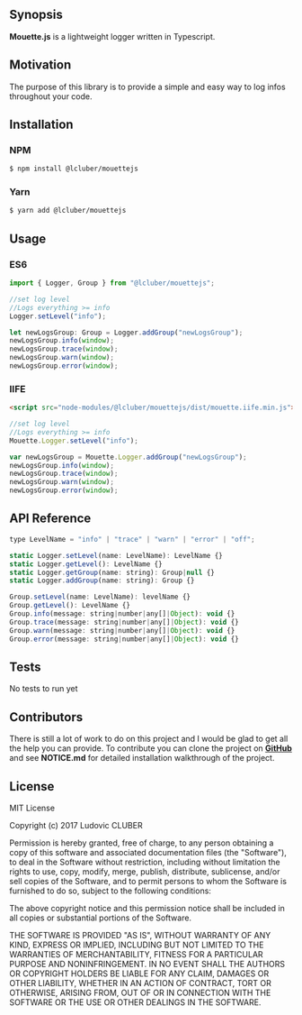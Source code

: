 ## Synopsis

**Mouette.js** is a lightweight logger written in Typescript.

## Motivation

The purpose of this library is to provide a simple and easy way to log infos throughout your code.

## Installation

### NPM

```bash
$ npm install @lcluber/mouettejs
```

### Yarn

```bash
$ yarn add @lcluber/mouettejs
```

## Usage

### ES6

```javascript
import { Logger, Group } from "@lcluber/mouettejs";

//set log level
//Logs everything >= info
Logger.setLevel("info");

let newLogsGroup: Group = Logger.addGroup("newLogsGroup");
newLogsGroup.info(window);
newLogsGroup.trace(window);
newLogsGroup.warn(window);
newLogsGroup.error(window);
```

### IIFE

```html
<script src="node-modules/@lcluber/mouettejs/dist/mouette.iife.min.js"></script>
```

```javascript
//set log level
//Logs everything >= info
Mouette.Logger.setLevel("info");

var newLogsGroup = Mouette.Logger.addGroup("newLogsGroup");
newLogsGroup.info(window);
newLogsGroup.trace(window);
newLogsGroup.warn(window);
newLogsGroup.error(window);
```

## API Reference

```javascript
type LevelName = "info" | "trace" | "warn" | "error" | "off";

static Logger.setLevel(name: LevelName): LevelName {}
static Logger.getLevel(): LevelName {}
static Logger.getGroup(name: string): Group|null {}
static Logger.addGroup(name: string): Group {}

Group.setLevel(name: LevelName): levelName {}
Group.getLevel(): LevelName {}
Group.info(message: string|number|any[]|Object): void {}
Group.trace(message: string|number|any[]|Object): void {}
Group.warn(message: string|number|any[]|Object): void {}
Group.error(message: string|number|any[]|Object): void {}

```

## Tests

No tests to run yet

## Contributors

There is still a lot of work to do on this project and I would be glad to get all the help you can provide.
To contribute you can clone the project on **[GitHub](https://github.com/LCluber/Mouette.js)** and see **NOTICE.md** for detailed installation walkthrough of the project.

## License

MIT License

Copyright (c) 2017 Ludovic CLUBER

Permission is hereby granted, free of charge, to any person obtaining a copy
of this software and associated documentation files (the "Software"), to deal
in the Software without restriction, including without limitation the rights
to use, copy, modify, merge, publish, distribute, sublicense, and/or sell
copies of the Software, and to permit persons to whom the Software is
furnished to do so, subject to the following conditions:

The above copyright notice and this permission notice shall be included in all
copies or substantial portions of the Software.

THE SOFTWARE IS PROVIDED "AS IS", WITHOUT WARRANTY OF ANY KIND, EXPRESS OR
IMPLIED, INCLUDING BUT NOT LIMITED TO THE WARRANTIES OF MERCHANTABILITY,
FITNESS FOR A PARTICULAR PURPOSE AND NONINFRINGEMENT. IN NO EVENT SHALL THE
AUTHORS OR COPYRIGHT HOLDERS BE LIABLE FOR ANY CLAIM, DAMAGES OR OTHER
LIABILITY, WHETHER IN AN ACTION OF CONTRACT, TORT OR OTHERWISE, ARISING FROM,
OUT OF OR IN CONNECTION WITH THE SOFTWARE OR THE USE OR OTHER DEALINGS IN THE
SOFTWARE.
